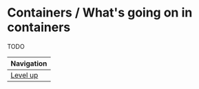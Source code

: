 # Containers / What's going on in containers #

TODO

| Navigation               |
| ------------------------ |
| [Level up](../README.md) |
